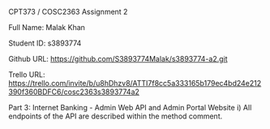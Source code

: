 CPT373 / COSC2363 Assignment 2

Full Name: Malak Khan

Student ID: s3893774

Github URL: https://github.com/S3893774Malak/s3893774-a2.git

Trello URL: https://trello.com/invite/b/u8hDhzv8/ATTI7f8cc5a333165b179ec4bd24e212390f360BDFC6/cosc2363s3893774a2

Part 3: Internet Banking - Admin Web API and Admin Portal Website
i) All endpoints of the API are described within the method comment.
